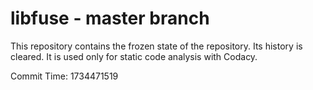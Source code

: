 # libfuse - master branch

This repository contains the frozen state of the repository.
Its history is cleared. It is used only for static code
analysis with Codacy.

Commit Time: 1734471519